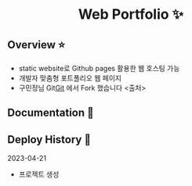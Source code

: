 <p align="center">
  <h1 align="center">Web Portfolio ✨</h1>

## Overview ⭐️

- static website로 Github pages 활용한 웹 호스팅 가능
- 개발자 맞춤형 포트폴리오 웹 페이지
- 구민정님 Git[Git](https://github.com/congchu/web-porfolio) 에서 Fork 했습니다 <출처>

## Documentation 📑


## Deploy History 🌳

2023-04-21
- 프로젝트 생성
